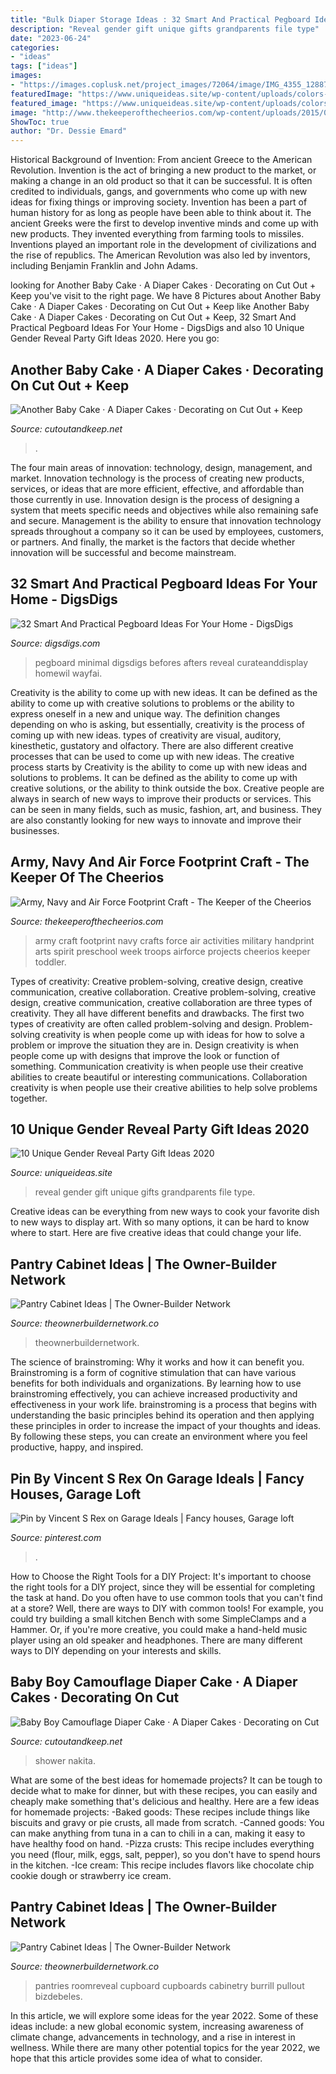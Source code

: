 ```yaml
---
title: "Bulk Diaper Storage Ideas : 32 Smart And Practical Pegboard Ideas For Your Home"
description: "Reveal gender gift unique gifts grandparents file type"
date: "2023-06-24"
categories:
- "ideas"
tags: ["ideas"]
images:
- "https://images.coplusk.net/project_images/72064/image/IMG_4355_1288767264.jpg"
featuredImage: "https://www.uniqueideas.site/wp-content/uploads/colors-gender-reveal-gifts-for-grandparents-also-baby-gifts-for.jpg"
featured_image: "https://www.uniqueideas.site/wp-content/uploads/colors-gender-reveal-gifts-for-grandparents-also-baby-gifts-for.jpg"
image: "http://www.thekeeperofthecheerios.com/wp-content/uploads/2015/07/ARMY2BNAVY2BAIRFORCE2BFOOTPRINT2BCRAFT.jpg"
ShowToc: true
author: "Dr. Dessie Emard"
---
```



Historical Background of Invention: From ancient Greece to the American Revolution.
Invention is the act of bringing a new product to the market, or making a change in an old product so that it can be successful. It is often credited to individuals, gangs, and governments who come up with new ideas for fixing things or improving society. Invention has been a part of human history for as long as people have been able to think about it. The ancient Greeks were the first to develop inventive minds and come up with new products. They invented everything from farming tools to missiles. Inventions played an important role in the development of civilizations and the rise of republics. The American Revolution was also led by inventors, including Benjamin Franklin and John Adams.

	

		
looking for Another Baby Cake · A Diaper Cakes · Decorating on Cut Out + Keep you've visit to the right page. We have 8 Pictures about Another Baby Cake · A Diaper Cakes · Decorating on Cut Out + Keep like Another Baby Cake · A Diaper Cakes · Decorating on Cut Out + Keep, 32 Smart And Practical Pegboard Ideas For Your Home - DigsDigs and also 10 Unique Gender Reveal Party Gift Ideas 2020. Here you go:
		
    
## Another Baby Cake · A Diaper Cakes · Decorating On Cut Out + Keep

<img loading=lazy src="https://images.coplusk.net/project_images/55363/image/077_1275754231.jpg" onerror="this.onerror=null;this.src='https://tse1.mm.bing.net/th?id=OIP.5mLYKqNcJoUmFBKVF2UG-QHaJ4&amp;pid=15.1';" alt="Another Baby Cake · A Diaper Cakes · Decorating on Cut Out + Keep">

_Source: cutoutandkeep.net_

>. 

	

The four main areas of innovation: technology, design, management, and market.
Innovation technology is the process of creating new products, services, or ideas that are more efficient, effective, and affordable than those currently in use. Innovation design is the process of designing a system that meets specific needs and objectives while also remaining safe and secure. Management is the ability to ensure that innovation technology spreads throughout a company so it can be used by employees, customers, or partners. And finally, the market is the factors that decide whether innovation will be successful and become mainstream.

    
## 32 Smart And Practical Pegboard Ideas For Your Home - DigsDigs

<img loading=lazy src="https://www.digsdigs.com/photos/2017/01/20-white-pegboard-with-hooks-for-storage-over-the-desk.jpg" onerror="this.onerror=null;this.src='https://tse4.mm.bing.net/th?id=OIP.lEVTEX_fqCuro_lAveXJXQHaK_&amp;pid=15.1';" alt="32 Smart And Practical Pegboard Ideas For Your Home - DigsDigs">

_Source: digsdigs.com_

>pegboard minimal digsdigs befores afters reveal curateanddisplay homewil wayfai. 

	

Creativity is the ability to come up with new ideas. It can be defined as the ability to come up with creative solutions to problems or the ability to express oneself in a new and unique way. The definition changes depending on who is asking, but essentially, creativity is the process of coming up with new ideas. types of creativity are visual, auditory, kinesthetic, gustatory and olfactory. There are also different creative processes that can be used to come up with new ideas. The creative process starts by
Creativity is the ability to come up with new ideas and solutions to problems. It can be defined as the ability to come up with creative solutions, or the ability to think outside the box. Creative people are always in search of new ways to improve their products or services. This can be seen in many fields, such as music, fashion, art, and business. They are also constantly looking for new ways to innovate and improve their businesses.

    
## Army, Navy And Air Force Footprint Craft - The Keeper Of The Cheerios

<img loading=lazy src="http://www.thekeeperofthecheerios.com/wp-content/uploads/2015/07/ARMY2BNAVY2BAIRFORCE2BFOOTPRINT2BCRAFT.jpg" onerror="this.onerror=null;this.src='https://tse1.mm.bing.net/th?id=OIP.zOKEIaQq4gnnk8y1H6oK7gAAAA&amp;pid=15.1';" alt="Army, Navy and Air Force Footprint Craft - The Keeper of the Cheerios">

_Source: thekeeperofthecheerios.com_

>army craft footprint navy crafts force air activities military handprint arts spirit preschool week troops airforce projects cheerios keeper toddler. 

	

Types of creativity: Creative problem-solving, creative design, creative communication, creative collaboration.
Creative problem-solving, creative design, creative communication, creative collaboration are three types of creativity. They all have different benefits and drawbacks. The first two types of creativity are often called problem-solving and design. Problem-solving creativity is when people come up with ideas for how to solve a problem or improve the situation they are in. Design creativity is when people come up with designs that improve the look or function of something. Communication creativity is when people use their creative abilities to create beautiful or interesting communications. Collaboration creativity is when people use their creative abilities to help solve problems together.

    
## 10 Unique Gender Reveal Party Gift Ideas 2020

<img loading=lazy src="https://www.uniqueideas.site/wp-content/uploads/colors-gender-reveal-gifts-for-grandparents-also-baby-gifts-for.jpg" onerror="this.onerror=null;this.src='https://tse4.mm.bing.net/th?id=OIP.-Jr_1Zjk4y7MvQ5ZWUMwQwHaJ3&amp;pid=15.1';" alt="10 Unique Gender Reveal Party Gift Ideas 2020">

_Source: uniqueideas.site_

>reveal gender gift unique gifts grandparents file type. 

	

Creative ideas can be everything from new ways to cook your favorite dish to new ways to display art. With so many options, it can be hard to know where to start. Here are five creative ideas that could change your life.

    
## Pantry Cabinet Ideas | The Owner-Builder Network

<img loading=lazy src="https://theownerbuildernetwork.co/wp-content/uploads/2014/04/Pantry_Cabinet_Idea_25.jpg" onerror="this.onerror=null;this.src='https://tse1.mm.bing.net/th?id=OIP.NpZM1A2JHBpz10vqyCYSPQHaJQ&amp;pid=15.1';" alt="Pantry Cabinet Ideas | The Owner-Builder Network">

_Source: theownerbuildernetwork.co_

>theownerbuildernetwork. 

	

The science of brainstroming: Why it works and how it can benefit you.
Brainstroming is a form of cognitive stimulation that can have various benefits for both individuals and organizations. By learning how to use brainstroming effectively, you can achieve increased productivity and effectiveness in your work life. brainstroming is a process that begins with understanding the basic principles behind its operation and then applying these principles in order to increase the impact of your thoughts and ideas. By following these steps, you can create an environment where you feel productive, happy, and inspired.

    
## Pin By Vincent S Rex On Garage Ideals | Fancy Houses, Garage Loft

<img loading=lazy src="https://i.pinimg.com/736x/ba/37/4c/ba374c055fab9234669e9ff281f58c94.jpg" onerror="this.onerror=null;this.src='https://tse2.mm.bing.net/th?id=OIP.kgDsI3dSgg0cXFOW17JCiwHaFj&amp;pid=15.1';" alt="Pin by Vincent S Rex on Garage Ideals | Fancy houses, Garage loft">

_Source: pinterest.com_

>. 

	

How to Choose the Right Tools for a DIY Project: It's important to choose the right tools for a DIY project, since they will be essential for completing the task at hand.
Do you often have to use common tools that you can't find at a store? Well, there are ways to DIY with common tools! For example, you could try building a small kitchen Bench with some SimpleClamps and a Hammer. Or, if you're more creative, you could make a hand-held music player using an old speaker and headphones. There are many different ways to DIY depending on your interests and skills.

    
## Baby Boy Camouflage Diaper Cake · A Diaper Cakes · Decorating On Cut

<img loading=lazy src="https://images.coplusk.net/project_images/72064/image/IMG_4355_1288767264.jpg" onerror="this.onerror=null;this.src='https://tse4.mm.bing.net/th?id=OIP.HRo6FJtcSSOuvIHEu-PBywHaLG&amp;pid=15.1';" alt="Baby Boy Camouflage Diaper Cake · A Diaper Cakes · Decorating on Cut">

_Source: cutoutandkeep.net_

>shower nakita. 

	

What are some of the best ideas for homemade projects?
It can be tough to decide what to make for dinner, but with these recipes, you can easily and cheaply make something that's delicious and healthy. Here are a few ideas for homemade projects: 
-Baked goods: These recipes include things like biscuits and gravy or pie crusts, all made from scratch.
-Canned goods: You can make anything from tuna in a can to chili in a can, making it easy to have healthy food on hand.
-Pizza crusts: This recipe includes everything you need (flour, milk, eggs, salt, pepper), so you don't have to spend hours in the kitchen.
-Ice cream: This recipe includes flavors like chocolate chip cookie dough or strawberry ice cream.

    
## Pantry Cabinet Ideas | The Owner-Builder Network

<img loading=lazy src="https://theownerbuildernetwork.co/wp-content/uploads/2014/04/Pantry_Cabinet_Idea_19.jpg" onerror="this.onerror=null;this.src='https://tse2.mm.bing.net/th?id=OIP.xNmHhet4ME28P5e-rcLD1AHaKV&amp;pid=15.1';" alt="Pantry Cabinet Ideas | The Owner-Builder Network">

_Source: theownerbuildernetwork.co_

>pantries roomreveal cupboard cupboards cabinetry burrill pullout bizdebeles. 

	

In this article, we will explore some ideas for the year 2022. Some of these ideas include: a new global economic system, increasing awareness of climate change, advancements in technology, and a rise in interest in wellness. While there are many other potential topics for the year 2022, we hope that this article provides some idea of what to consider.

